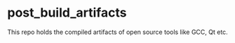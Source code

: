 # post_build_artifacts

This repo holds the compiled artifacts of open source tools like GCC, Qt etc. 
